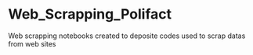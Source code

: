 # Web_Scrapping_Polifact
Web scrapping notebooks created to deposite codes used to scrap datas from web sites
